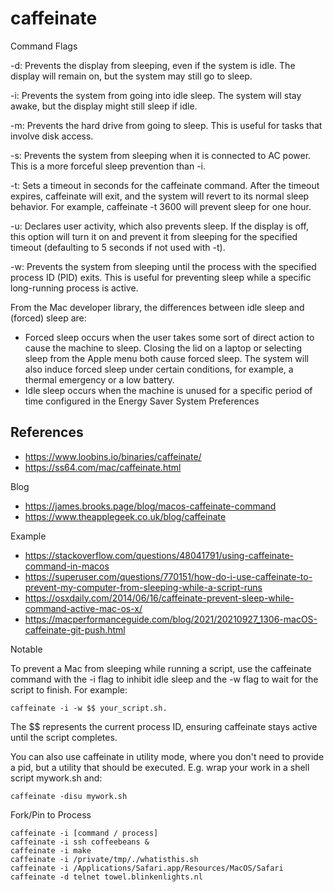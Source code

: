 # caffeinate

Command Flags

-d: Prevents the display from sleeping, even if the system is idle. The display will remain on, but the system may still go to sleep. 

-i: Prevents the system from going into idle sleep. The system will stay awake, but the display might still sleep if idle. 

-m: Prevents the hard drive from going to sleep. This is useful for tasks that involve disk access. 

-s: Prevents the system from sleeping when it is connected to AC power. This is a more forceful sleep prevention than -i. 

-t: <timeout> Sets a timeout in seconds for the caffeinate command. After the timeout expires, caffeinate will exit, and the system will revert to its normal sleep behavior. For example, caffeinate -t 3600 will prevent sleep for one hour. 

-u: Declares user activity, which also prevents sleep. If the display is off, this option will turn it on and prevent it from sleeping for the specified timeout (defaulting to 5 seconds if not used with -t). 

-w: <pid> Prevents the system from sleeping until the process with the specified process ID (PID) exits. This is useful for preventing sleep while a specific long-running process is active. 


From the Mac developer library, the differences between idle sleep and (forced) sleep are:
- Forced sleep occurs when the user takes some sort of direct action to cause the machine to sleep. Closing the lid on a laptop or selecting sleep from the Apple menu both cause forced sleep. The system will also induce forced sleep under certain conditions, for example, a thermal emergency or a low battery.
- Idle sleep occurs when the machine is unused for a specific period of time configured in the Energy Saver System Preferences


## References
- https://www.loobins.io/binaries/caffeinate/
- https://ss64.com/mac/caffeinate.html

Blog
- https://james.brooks.page/blog/macos-caffeinate-command
- https://www.theapplegeek.co.uk/blog/caffeinate

Example
- https://stackoverflow.com/questions/48041791/using-caffeinate-command-in-macos
- https://superuser.com/questions/770151/how-do-i-use-caffeinate-to-prevent-my-computer-from-sleeping-while-a-script-runs
- https://osxdaily.com/2014/06/16/caffeinate-prevent-sleep-while-command-active-mac-os-x/
- https://macperformanceguide.com/blog/2021/20210927_1306-macOS-caffeinate-git-push.html

Notable

To prevent a Mac from sleeping while running a script, use the caffeinate command with the -i flag to inhibit idle sleep and the -w flag to wait for the script to finish. 
For example: 
```
caffeinate -i -w $$ your_script.sh. 
```
The $$ represents the current process ID, ensuring caffeinate stays active until the script completes. 


You can also use caffeinate in utility mode, where you don't need to provide a pid, but a utility that should be executed. 
E.g. wrap your work in a shell script mywork.sh and:
```
caffeinate -disu mywork.sh
```

Fork/Pin to Process
```
caffeinate -i [command / process]
caffeinate -i ssh coffeebeans &
caffeinate -i make
caffeinate -i /private/tmp/./whatisthis.sh
caffeinate -i /Applications/Safari.app/Resources/MacOS/Safari
caffeinate -d telnet towel.blinkenlights.nl
```